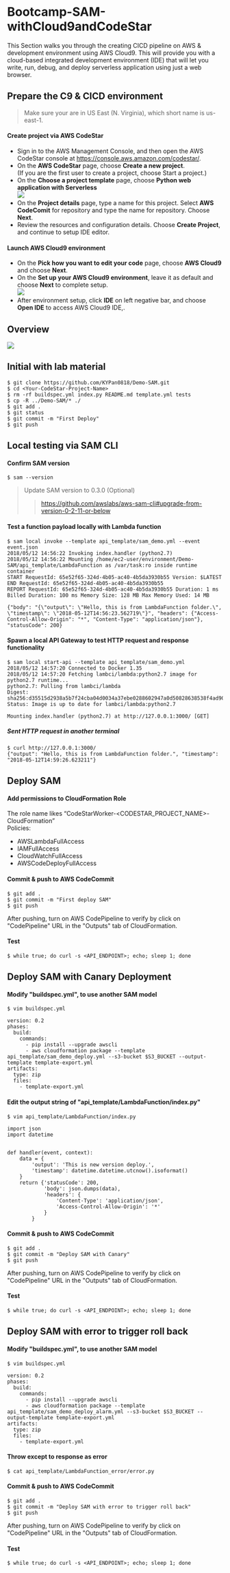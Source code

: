
# Bootcamp-SAM-withCloud9andCodeStar
This Section walks you through the creating CICD pipeline on AWS & development environment using AWS Cloud9. This will provide you with a cloud-based integrated development environment (IDE) that will let you write, run, debug, and deploy serverless application using just a web browser.

## Prepare the C9 & CICD environment

>Make sure your are in US East (N. Virginia), which short name is us-east-1.

#### Create project via AWS CodeStar

* Sign in to the AWS Management Console, and then open the AWS CodeStar console at https://console.aws.amazon.com/codestar/.
* On the **AWS CodeStar** page, choose **Create a new project**.</br> (If you are the first user to create a project, choose Start a project.)
* On the **Choose a project template** page, choose **Python web application with Serverless** </br> ![](images/python-web-serverless.png)
* On the **Project details** page, type a name for this project. Select **AWS CodeComit** for repository and type the name for repository. Choose **Next**.
* Review the resources and configuration details. Choose **Create Project**, and continue to setup IDE editor.

#### Launch AWS Cloud9 environment

* On the **Pick how you want to edit your code** page, choose **AWS Cloud9** and choose **Next**. 
* On the **Set up your AWS Cloud9 environment**, leave it as default and choose **Next** to complete setup. </br> ![](images/cloud9-dashboard.png)
* After environment setup, click **IDE** on left negative bar, and choose **Open IDE** to access AWS Cloud9 IDE,.

## Overview

![](images/overview-structure.png)

## Initial with lab material
```
$ git clone https://github.com/KYPan0818/Demo-SAM.git
$ cd <Your-CodeStar-Project-Name>
$ rm -rf buildspec.yml index.py README.md template.yml tests
$ cp -R ../Demo-SAM/* ./
$ git add .
$ git status
$ git commit -m "First Deploy"
$ git push
```

## Local testing via SAM CLI

#### Confirm SAM version
```
$ sam --version
```
> Update SAM version to 0.3.0 (Optional)
>> https://github.com/awslabs/aws-sam-cli#upgrade-from-version-0-2-11-or-below

#### Test a function payload locally with Lambda function
```
$ sam local invoke --template api_template/sam_demo.yml --event event.json
2018/05/12 14:56:22 Invoking index.handler (python2.7)
2018/05/12 14:56:22 Mounting /home/ec2-user/environment/Demo-SAM/api_template/LambdaFunction as /var/task:ro inside runtime container
START RequestId: 65e52f65-324d-4b05-ac40-4b5da3930b55 Version: $LATEST
END RequestId: 65e52f65-324d-4b05-ac40-4b5da3930b55
REPORT RequestId: 65e52f65-324d-4b05-ac40-4b5da3930b55 Duration: 1 ms Billed Duration: 100 ms Memory Size: 128 MB Max Memory Used: 14 MB

{"body": "{\"output\": \"Hello, this is from LambdaFunction folder.\", \"timestamp\": \"2018-05-12T14:56:23.562719\"}", "headers": {"Access-Control-Allow-Origin": "*", "Content-Type": "application/json"}, "statusCode": 200}
```
#### Spawn a local API Gateway to test HTTP request and response functionality
```
$ sam local start-api --template api_template/sam_demo.yml
2018/05/12 14:57:20 Connected to Docker 1.35
2018/05/12 14:57:20 Fetching lambci/lambda:python2.7 image for python2.7 runtime...
python2.7: Pulling from lambci/lambda
Digest: sha256:d35515d2938a5b7f24cba04d0034a37ebe0288602947a0d50828638538f4ad90
Status: Image is up to date for lambci/lambda:python2.7

Mounting index.handler (python2.7) at http://127.0.0.1:3000/ [GET]
```
##### Sent HTTP request in another terminal
```
$ curl http://127.0.0.1:3000/
{"output": "Hello, this is from LambdaFunction folder.", "timestamp": "2018-05-12T14:59:26.623211"}
```

## Deploy SAM

#### Add permissions to CloudFormation Role

The role name likes “CodeStarWorker-<CODESTAR_PROJECT_NAME>-CloudFormation” </br>
Policies:
* AWSLambdaFullAccess
* IAMFullAccess
* CloudWatchFullAccess
* AWSCodeDeployFullAccess

#### Commit & push to AWS CodeCommit 
```
$ git add .
$ git commit -m "First deploy SAM"
$ git push
```

After pushing, turn on AWS CodePipeline to verify by click on "CodePipeline" URL in the "Outputs" tab of CloudFormation.

#### Test

```
$ while true; do curl -s <API_ENDPOINT>; echo; sleep 1; done
```

## Deploy SAM with Canary Deployment


#### Modify "buildspec.yml", to use another SAM model 

```
$ vim buildspec.yml
```
```
version: 0.2
phases:
  build:
    commands:
      - pip install --upgrade awscli
      - aws cloudformation package --template api_template/sam_demo_deploy.yml --s3-bucket $S3_BUCKET --output-template template-export.yml
artifacts:
  type: zip
  files:
    - template-export.yml
```

#### Edit the output string of "api_template/LambdaFunction/index.py"
```
$ vim api_template/LambdaFunction/index.py
```
```
import json
import datetime


def handler(event, context):
    data = {
        'output': 'This is new version deploy.',
        'timestamp': datetime.datetime.utcnow().isoformat()
    }
    return {'statusCode': 200,
            'body': json.dumps(data),
            'headers': {
                'Content-Type': 'application/json',
                'Access-Control-Allow-Origin': '*'
            }
        }
```


#### Commit & push to AWS CodeCommit 
```
$ git add .
$ git commit -m "Deploy SAM with Canary"
$ git push
```

After pushing, turn on AWS CodePipeline to verify by click on "CodePipeline" URL in the "Outputs" tab of CloudFormation.

#### Test

```
$ while true; do curl -s <API_ENDPOINT>; echo; sleep 1; done
```


## Deploy SAM with error to trigger roll back

#### Modify "buildspec.yml", to use another SAM model 

```
$ vim buildspec.yml
```
```
version: 0.2
phases:
  build:
    commands:
      - pip install --upgrade awscli
      - aws cloudformation package --template api_template/sam_demo_deploy_alarm.yml --s3-bucket $S3_BUCKET --output-template template-export.yml
artifacts:
  type: zip
  files:
    - template-export.yml
```

#### Throw except to response as error
```
$ cat api_template/LambdaFunction_error/error.py
```
#### Commit & push to AWS CodeCommit 
```
$ git add .
$ git commit -m "Deploy SAM with error to trigger roll back"
$ git push
```

After pushing, turn on AWS CodePipeline to verify by click on "CodePipeline" URL in the "Outputs" tab of CloudFormation.

#### Test

```
$ while true; do curl -s <API_ENDPOINT>; echo; sleep 1; done
```

